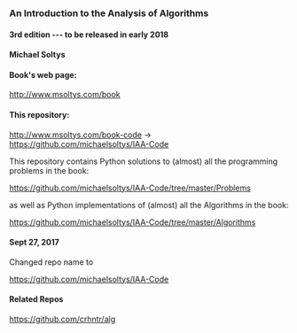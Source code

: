 ### An Introduction to the Analysis of Algorithms 
#### 3rd edition --- to be released in early 2018
#### Michael Soltys

#### Book's web page:
http://www.msoltys.com/book

#### This repository:
http://www.msoltys.com/book-code &rarr; https://github.com/michaelsoltys/IAA-Code

This repository contains Python solutions to (almost) all the
programming problems in the book:

https://github.com/michaelsoltys/IAA-Code/tree/master/Problems

as well as Python implementations of (almost) all the Algorithms in
the book:

https://github.com/michaelsoltys/IAA-Code/tree/master/Algorithms

#### Sept 27, 2017

Changed repo name to 

https://github.com/michaelsoltys/IAA-Code

#### Related Repos

https://github.com/crhntr/alg
